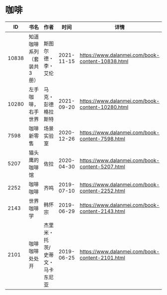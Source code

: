 # 咖啡

| ID | 书名 | 作者 | 时间 | 详情 | 下载页面 | EPUB下载链接 | MOBI下载链接 | AZW3下载链接 |
| --- | --- | --- | --- | --- | --- | --- | --- | --- |
| 10838 | 知道咖啡系列（套装共3册） | 斯图尔德・李・艾伦 | 2021-11-15 | https://www.dalanmei.com/book-content-10838.html | https://www.dalanmei.com/download-book-10838.html | http://ct.dalanmei.com/f/31084289-570159641-5a63af | http://ct.dalanmei.com/f/31084289-570352153-777af2 | http://ct.dalanmei.com/f/31084289-571400515-177ec5 |
| 10280 | 左手咖啡，右手世界 | 马克・彭德格拉斯特 | 2021-09-20 | https://www.dalanmei.com/book-content-10280.html | https://www.dalanmei.com/download-book-10280.html | http://ct.dalanmei.com/f/31084289-570107830-774c5d | http://ct.dalanmei.com/f/31084289-570257245-e2ce45 | http://ct.dalanmei.com/f/31084289-571415531-963631 |
| 7598 | 咖啡新零售 | 场景实验室 | 2020-12-26 | https://www.dalanmei.com/book-content-7598.html | https://www.dalanmei.com/download-book-7598.html | http://ct.dalanmei.com/f/31084289-571639692-1ed7aa | http://ct.dalanmei.com/f/31084289-572120620-f885f4 | http://ct.dalanmei.com/f/31084289-572181097-5082e9 |
| 5207 | 猫头鹰的咖啡馆 | 佐拉 | 2020-04-30 | https://www.dalanmei.com/book-content-5207.html | https://www.dalanmei.com/download-book-5207.html | http://ct.dalanmei.com/f/31084289-571517403-35cdef | http://ct.dalanmei.com/f/31084289-571778096-b39341 | http://ct.dalanmei.com/f/31084289-571923310-57b0b5 |
| 2252 | 咖啡 咖啡 | 齐鸣 | 2019-07-10 | https://www.dalanmei.com/book-content-2252.html | https://www.dalanmei.com/download-book-2252.html | http://ct.dalanmei.com/f/31084289-571587561-15d93a | http://ct.dalanmei.com/f/31084289-571772920-e4291d | http://ct.dalanmei.com/f/31084289-571869341-0d46c3 |
| 2143 | 世界咖啡学 | 韩怀宗 | 2019-06-29 | https://www.dalanmei.com/book-content-2143.html | https://www.dalanmei.com/download-book-2143.html | http://ct.dalanmei.com/f/31084289-571498050-77a3a9 | http://ct.dalanmei.com/f/31084289-571774833-9b653c | http://ct.dalanmei.com/f/31084289-571872535-e30eee |
| 2101 | 咖啡咖啡处处开 | 杰里米・托茨/史蒂文・马卡东尼亚 | 2019-06-25 | https://www.dalanmei.com/book-content-2101.html | https://www.dalanmei.com/download-book-2101.html | http://ct.dalanmei.com/f/31084289-571499591-5a3475 | http://ct.dalanmei.com/f/31084289-571775054-161a05 | http://ct.dalanmei.com/f/31084289-571873946-a20e41 |
